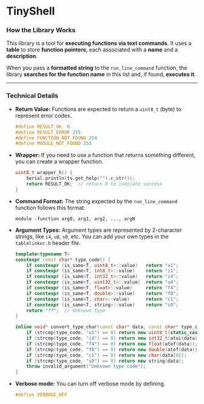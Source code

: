 # TinyShell


### How the Library Works

This library is a tool for **executing functions via text commands**. It uses a **table** to store **function pointers**, each associated with a **name** and a **description**.

When you pass a **formatted string** to the `run_line_command` function, the library **searches for the function name** in this list and, if found, **executes it**.

---

### Technical Details

* **Return Value:** Functions are expected to return a  `uint8_t` (byte) to represent error codes.
    ```cpp
    #define RESULT_OK  0
    #define RESULT_ERROR 255
    #define FUNCTION_NOT_FOUND 254
    #define MODULE_NOT_FOUND 253
    ```
* **Wrapper:** If you need to use a function that returns something different, you can create a wrapper function.
    ```cpp
    uint8_t wrapper_h() {
        Serial.println(ts.get_help("").c_str());
        return RESULT_OK;  // return 0 to indicate success
    }
    ```
* **Command Format:** The string expected by the `run_line_command` function follows this format:

    ```
    module -function arg0, arg1, arg2, ..., argN
    ```
* **Argument Types:** Argument types are represented by 2-character strings, like `i4`, `u8`, `s0`, etc. You can add your own types in the `tablelinker.h` header file.

    ```cpp
    template<typename T>
    constexpr const char* type_code() {
        if constexpr (is_same<T, uint8_t>::value)   return "u1";
        if constexpr (is_same<T, int8_t>::value)    return "i1";
        if constexpr (is_same<T, int32_t>::value)   return "i4";
        if constexpr (is_same<T, uint32_t>::value)  return "u4";
        if constexpr (is_same<T, float>::value)     return "f4";
        if constexpr (is_same<T, double>::value)    return "f8";
        if constexpr (is_same<T, char>::value)      return "c1";
        if constexpr (is_same<T, string>::value)    return "s0";
        return "??";  // Unknown type
    }

    inline void* convert_type_char(const char* data, const char* type_code) {
        if (strcmp(type_code, "u1") == 0) return new uint8_t(static_cast<uint8_t>(atoi(data)));
        if (strcmp(type_code, "i4") == 0) return new int32_t(atoi(data));
        if (strcmp(type_code, "f4") == 0) return new float(atof(data));
        if (strcmp(type_code, "f8") == 0) return new double(atof(data));
        if (strcmp(type_code, "c1") == 0) return new char(data[0]);
        if (strcmp(type_code, "s0") == 0) return new string(data);
        throw invalid_argument("Unknown type code");
    }
    ```
* **Verbose mode:** You can turn off verbose mode by defining.

    ```c++
    #define VERBOSE_OFF
    ```